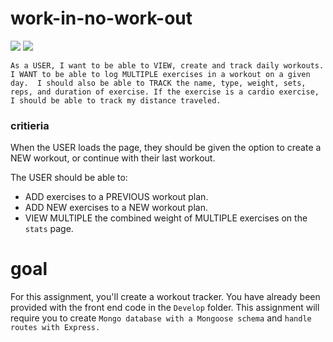 # work-in-no-work-out

![](https://img.shields.io/badge/WorkIn-start-181717?style=plastic&logo=mongoDB)
![](https://img.shields.io/badge/WorkOut-steps-181717?style=plastic&logo=fitbit)

` As a USER, I want to be able to VIEW, create and track daily workouts. 
I WANT to be able to log MULTIPLE exercises in a workout on a given day. 
I should also be able to TRACK the name, type, weight, sets, reps, and duration of exercise.
 If the exercise is a cardio exercise, I should be able to track my distance traveled. `

### critieria
 When the USER loads the page, they should be given the option to create a NEW workout, or continue with their last workout.

The USER should be able to:
  * ADD exercises to a PREVIOUS workout plan.
  * ADD NEW exercises to a NEW workout plan.
  * VIEW MULTIPLE the combined weight of MULTIPLE exercises on the `stats` page.

# goal
For this assignment, you'll create a workout tracker. You have already been provided with the front end code in the `Develop` folder. This assignment will require you to create `Mongo database with a Mongoose schema` and `handle routes with Express.`
